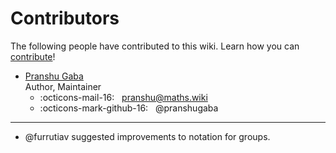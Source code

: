 # Contributors

The following people have contributed to this wiki. Learn how you can [contribute](/about/how-to-contribute)!

- [Pranshu Gaba](https://pranshugaba.com)  
Author, Maintainer
    - :octicons-mail-16:        &nbsp;  <pranshu@maths.wiki> 
    - :octicons-mark-github-16: &nbsp; @pranshugaba

---

-  @furrutiav suggested improvements to notation for groups. 
